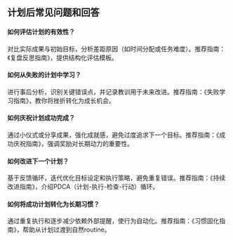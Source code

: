 ## 计划后常见问题和回答

#### 如何评估计划的有效性？

对比实际成果与初始目标，分析差距原因（如时间分配或任务难度）。推荐指南：《复盘反思指南》，提供结构化评估模板。

#### 如何从失败的计划中学习？

进行事后分析，识别关键错误点，并记录教训用于未来改进。推荐指南：《失败学习指南》，教你将挫折转化为成长机会。

#### 如何庆祝计划成功完成？

通过小仪式或分享成果，强化成就感，避免过度追求下一个目标。推荐指南：《成功庆祝指南》，强调奖励对长期动力的重要性。

#### 如何改进下一个计划？

基于反馈循环，迭代优化目标设定和执行策略，避免重复错误。推荐指南：《持续改进指南》，介绍PDCA（计划-执行-检查-行动）循环。

#### 如何将成功计划转化为长期习惯？

通过重复执行和逐步减少依赖外部提醒，使行为自动化。推荐指南：《习惯固化指南》，帮助从计划过渡到自然routine。